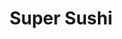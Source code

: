 ---
layout: place
title: "Super Sushi"
permalink: /nevada/las-vegas/super-sushi.html
stateAbbr: NV
stateName: Nevada
cityName: Las Vegas
seo:
  name: "Super Sushi"
  type: Restaurant
  links: http://www.supersushilv.com/
description: "Eclectic art covers the walls at this informal Japanese eatery with specialty rolls & noodles. Looking for sushi in Las Vegas, Nevada? Check out Super Sushi ..."
place_id: ChIJ____NuXGyIARdZNsxBDXBX0
photos:
  - name: >-
      places/ChIJ____NuXGyIARdZNsxBDXBX0/photos/AeeoHcIHVAZ9pqEfA3jI0hF5mqouUHW34iehexzhEdqFthGo20B7DzWFuunQUiXzQwsSNBzwPLIk29DW_Y5zpzCsFajtJDfNFJDl1lzH-9rU4zJsgWdDnQwwt1A99CSlFUTMaQr_ALZgh3XMJYgxTkivzxNYmhKdPbgo3_01DPHGbfzxjHBJUp9h-CfyUTkEBWhJ5cI26NNTUvn2ew8LJN3WR6SYuzNRYF9HnsrdsLgJrGItClmtFLN7EnRsJ88fTTi09cllqo8QHJ7ot4nH76tlhdQbR1jrKcBPigsVNbSK_dtnRKqwC-AmLvif3lZ2cqrB4I78uri5ZPy2wPtUAIuFRMnDNzY5xlqNBx77tN4HaewaY3YU1BGoZDirYqLZGeH0jSytv9_VGHVnxQQsfuHOE_qHG__3xWbxM7RMjyiXyK_OeA
    widthPx: 4032
    heightPx: 3024
    authorAttributions:
      - displayName: Mark Vetanen
        uri: https://maps.google.com/maps/contrib/117222115529308815762
        photoUri: >-
          https://lh3.googleusercontent.com/a-/ALV-UjUq4pRdJ2vxkbjN-wZ8ugCea3RZr0JQFGXz3H4bBrEW_DCbGJQgcA=s100-p-k-no-mo
    flagContentUri: >-
      https://www.google.com/local/imagery/report/?cb_client=maps_api_places.places_api&image_key=!1e10!2sCIHM0ogKEICAgICknY3IWw&hl=en-US
    googleMapsUri: >-
      https://www.google.com/maps/place//data=!3m4!1e2!3m2!1sCIHM0ogKEICAgICknY3IWw!2e10!4m2!3m1!1s0x80c8c6e536ffffff:0x7d05d710c46c9375
  - name: >-
      places/ChIJ____NuXGyIARdZNsxBDXBX0/photos/AeeoHcKUPzvd2eP5kyxZ7eRFtsbQ-7HZU4htl-P00i71r1gCPuy2nF8e3XhMgd-oElUDsboaYIWBLO7GowMOTQZ11OHoXbmceBHALFQgXsmeggFez4-2q40-9f6cvxD6idGi_xBozRiJTnSUiBWglZCyF4Jayq57vmr3Fff6Cg7svsYaxX3dLO8TL_NkAZa0Gj1glMWhO-eu_D9P-2E_W6Qc7q2qp9Vh6siLHbn2kzuzDbcMmhLvj0lIBpag_UJ8FUZV78jTnm-C6D-_261t1NU654N1f7GjWkJL--8HfyHytBpT5Wy-jpJLIKcVYEdOJKYj40F3TKGIlj7OfqGtHKKgoPV29NttIs49KrdZWn_rADhjVhJZE6FfAvbauyyJWnABZW_--lNiTMfAT-JUTgqPlmsXa6yzU0ZeLE94m10Fbcs
    widthPx: 3840
    heightPx: 2160
    authorAttributions:
      - displayName: Khan Vegas
        uri: https://maps.google.com/maps/contrib/113620994733829354264
        photoUri: >-
          https://lh3.googleusercontent.com/a-/ALV-UjUR4e_mejhDj-txIR2naafiWUA_wO6YMMB_vOvhff_z9K6066BD=s100-p-k-no-mo
    flagContentUri: >-
      https://www.google.com/local/imagery/report/?cb_client=maps_api_places.places_api&image_key=!1e10!2sCIHM0ogKEICAgMDQ18aGUQ&hl=en-US
    googleMapsUri: >-
      https://www.google.com/maps/place//data=!3m4!1e2!3m2!1sCIHM0ogKEICAgMDQ18aGUQ!2e10!4m2!3m1!1s0x80c8c6e536ffffff:0x7d05d710c46c9375
  - name: >-
      places/ChIJ____NuXGyIARdZNsxBDXBX0/photos/AeeoHcJAU68SFMmMasCj2gyQ1rltFQUwqr_GdSrD_UOhpwXn2v8rN3FzDPt3iVT-ltHTaCoKXLAtoGJObO1-mNtAT1I6p0fcbGytrujuzZrYBJfwteYyBvOWXnSI4xCH5h5e0gZf1zcKRSTquX1WiA05UE_Xue_VD_xot9B9l6-S-smuxzI5ExkoYpycOt3C--zWStK4N6qfbD_SDd6biSYqW0zTfMCbSfSJZi-c7M0bCh893FbnVEQq1ZOW7zq-4T2xEVxeNUHWpwsm8RUX41Gc-gtHyLSWi3qCKBWUfTFuo6tJtehbqj5suXJqSIOhPqpCU5jpfaBVMYHKFjSvyumu2CQ-D8l4iJttAKeJGGHIZG7E2nWd04ZnOAWTW9nOZl7DQx2DafRlur48oSDOvzE9dnLJVI9OE6i4-5c8xCgobtwb7VJ8
    widthPx: 3840
    heightPx: 2160
    authorAttributions:
      - displayName: Khan Vegas
        uri: https://maps.google.com/maps/contrib/113620994733829354264
        photoUri: >-
          https://lh3.googleusercontent.com/a-/ALV-UjUR4e_mejhDj-txIR2naafiWUA_wO6YMMB_vOvhff_z9K6066BD=s100-p-k-no-mo
    flagContentUri: >-
      https://www.google.com/local/imagery/report/?cb_client=maps_api_places.places_api&image_key=!1e10!2sCIHM0ogKEICAgMDQ18aG0QE&hl=en-US
    googleMapsUri: >-
      https://www.google.com/maps/place//data=!3m4!1e2!3m2!1sCIHM0ogKEICAgMDQ18aG0QE!2e10!4m2!3m1!1s0x80c8c6e536ffffff:0x7d05d710c46c9375
  - name: >-
      places/ChIJ____NuXGyIARdZNsxBDXBX0/photos/AeeoHcKLgTUOJG4cJG30OA5Hj9Dp0TuHQnE8Ki3U3hYfOxpaD8xBCjQjthcUrj1raCsOsgmiGKqPN1uS6xyvpqCnN98jDNxiVuFm8F9zH6ag-JjKRUfW9DZwZdsErO3Q-SqAVm4LtNnsHYJ3A_1cTP8eciPFitZYrrtE7r78pFgraw1a3fTee-yGAXv8EOCh1s46yqHsQ-pwFjYHugC2dn7Bwc0NpLj1xx1aEHB7x8hlT29Kk7kL1GZkcJULDJ5yTcLt_LuQXZhbY1q0pgLaO3_r4tTVZpwOr7UTA56QN9P1d00xoYVbd3fyWblg8_GplMYE74lGyQuzy1prokoQiWza9-FlMU0GIdPNyjbeyJpMRMwUL-TG-4TZSAeRP7lf998zir5MNbNqhKPw_NBB533ARNAu1ldxVcn636hWjbG3yTiavAIa
    widthPx: 4000
    heightPx: 2252
    authorAttributions:
      - displayName: Bandido Anderson
        uri: https://maps.google.com/maps/contrib/110946923677935008255
        photoUri: >-
          https://lh3.googleusercontent.com/a-/ALV-UjUNNrbTCAt-6tmoGtQCn4bmatz-wffu1YLfJVkS8iKaGPDAnyM=s100-p-k-no-mo
    flagContentUri: >-
      https://www.google.com/local/imagery/report/?cb_client=maps_api_places.places_api&image_key=!1e10!2sCIHM0ogKEICAgIDvwpDrlwE&hl=en-US
    googleMapsUri: >-
      https://www.google.com/maps/place//data=!3m4!1e2!3m2!1sCIHM0ogKEICAgIDvwpDrlwE!2e10!4m2!3m1!1s0x80c8c6e536ffffff:0x7d05d710c46c9375
  - name: >-
      places/ChIJ____NuXGyIARdZNsxBDXBX0/photos/AeeoHcJ4OBAFDyykq4HNHpplsdFV0OGlOAFdBw8pH8jsUZLgj84ug2fJ17O9qG6bcIvnSRnj8Q3Hi3r5rlIv_t_fVan5XhEwBO4RV7Liiw0jEQ_3wGOaIBnjftl_2gUYxhULsREepCixlbEMlrFFQZvrv4lKA1PNvy_-LTqmz6z6zD1mphJrTvgGuJWP3vDiWSrIAwBYmVxDuOPcRb2mUYX2lK59JDGR-YoL1Hb8_-oHdltrW4bP27F-QJSfEn6bAw2iut4NpJzMq5-KDwZMHlzUKU_V-NTNQgfmOc3z3lsZegf4gM8Cg_LeVqc5yOw4QPpMugvSH7HmrDYuL3ltBnhuMw0yXDTArnLzUYL5if0slo3wrm26uocFkub4lkSm1tclfrv4_77yDY_2yrrk6qEnstN6u_fKxB6AFd_GZYR2fC-2VR0
    widthPx: 4000
    heightPx: 2252
    authorAttributions:
      - displayName: Olga Smith
        uri: https://maps.google.com/maps/contrib/106387834595100587050
        photoUri: >-
          https://lh3.googleusercontent.com/a-/ALV-UjV_srjkNbUj4_RfIt4ubhba-X6Qr2QekQxetIY2kYLR3Cdx6UrGtQ=s100-p-k-no-mo
    flagContentUri: >-
      https://www.google.com/local/imagery/report/?cb_client=maps_api_places.places_api&image_key=!1e10!2sCIHM0ogKEICAgICHloTc2AE&hl=en-US
    googleMapsUri: >-
      https://www.google.com/maps/place//data=!3m4!1e2!3m2!1sCIHM0ogKEICAgICHloTc2AE!2e10!4m2!3m1!1s0x80c8c6e536ffffff:0x7d05d710c46c9375
  - name: >-
      places/ChIJ____NuXGyIARdZNsxBDXBX0/photos/AeeoHcK1uR4ROo8pV-f-7opyvEjhh1bz7d505_1SGLGwDsYV8KSwv_4ntI6pAUBUKYqZ7KKhnKhdDsy79eRGu8eB5svbCQPebGz6S7BDlzLx2YPIKQKU6bY1yHyseqt6TairxZWPD5DoZGoLK8amLmnlm0ST9Y8avBy6xRmhstX6X-w2JYSrifLpq1A5awMa_Wnk3on20xQ5tMQnszpduqOMHCT1CPVSG9GUgWvrZdCS3pgySLqIwVS20Bv8YeB5Cgav3UvmC2vzGdH_WIHwotB27TQDDsibrUGxPD1JBe4g8UHG4IZkBNJUw8iiEcRl24aAaUg7yo-rAiqaJfgNHD_RcmuoM3JuZ-NbvyAyGe3iCG96BatOYt4tI2lQ0sCn8-xqJbSFxqCg8xFX_KTm2wq7kqM7Fy33lZRu4ZACJTQlBMD_i6O1
    widthPx: 720
    heightPx: 928
    authorAttributions:
      - displayName: Adele Anne
        uri: https://maps.google.com/maps/contrib/109344131755509498271
        photoUri: >-
          https://lh3.googleusercontent.com/a-/ALV-UjX550Iz1yjnNX5sNFJ_q-tSl5kOr5ektXP5jSsxm3gafbT1ivZb=s100-p-k-no-mo
    flagContentUri: >-
      https://www.google.com/local/imagery/report/?cb_client=maps_api_places.places_api&image_key=!1e10!2sCIHM0ogKEICAgIDb2duQmgE&hl=en-US
    googleMapsUri: >-
      https://www.google.com/maps/place//data=!3m4!1e2!3m2!1sCIHM0ogKEICAgIDb2duQmgE!2e10!4m2!3m1!1s0x80c8c6e536ffffff:0x7d05d710c46c9375
  - name: >-
      places/ChIJ____NuXGyIARdZNsxBDXBX0/photos/AeeoHcJDwRRyuyMN8nJDz9GNpOBpo20FZqdEwbdFwhjOHAm3Kqu5Ej0IiOX2Q56ZjC4Pm54-akvytAK_jKa3sroI_h1PW0ja0SXZQaVmWiVmdKN1zZ0XbKyOC9_qybdVZDjjrWOvj2XEbJPuIfsgsijIjsZ200HcZGA1rdnzh9jOVArhAYLmdhSRK00ZWbKLeoOQNZpM7lPSZSihOQjRDTIPASGBzPIt9tF81FHEHHAU2rwTX-_Lc9IzHW71Wx8NjOh7GxFJ10mF0Ib82kS_HQZDn7DQFDJZRz9CwjwkdJLrfJT9_EyDCPkhLWRyabeSlnnhtWHd-VJYaPXe94ZMO8OlM91fwEzuz7v7zBRf1055nelbp4gQ9MPEctvf2di2MGnDDnqEklbuOEw7hU2CPT0bORPzWHdl6BpQ27OcqxLVu6eCzw
    widthPx: 4000
    heightPx: 2252
    authorAttributions:
      - displayName: Greg Cano
        uri: https://maps.google.com/maps/contrib/113948173942651340379
        photoUri: >-
          https://lh3.googleusercontent.com/a-/ALV-UjUOw4d2Bi3bIinREv4zD8x5FqzR_BHjSjVnhQTuEXnKiIaWrzw=s100-p-k-no-mo
    flagContentUri: >-
      https://www.google.com/local/imagery/report/?cb_client=maps_api_places.places_api&image_key=!1e10!2sCIHM0ogKEICAgICvpNOVBw&hl=en-US
    googleMapsUri: >-
      https://www.google.com/maps/place//data=!3m4!1e2!3m2!1sCIHM0ogKEICAgICvpNOVBw!2e10!4m2!3m1!1s0x80c8c6e536ffffff:0x7d05d710c46c9375
  - name: >-
      places/ChIJ____NuXGyIARdZNsxBDXBX0/photos/AeeoHcJSW347ENLB5JGc19PT48pQO6eF1XkIc5KxER4-5pDE8bNyKnErc28oMUeJxdOQqJrMPpB4HbGBpSeIgkKHpoQ4ryUkLUjDNnLewUJwzRTPNOOzxQ-aG-Pj8CXbSjrjR6Wu4CptPIgXli2Pi3MRFSM4EztpGmWxfh_RFk9aHVKj7L8NQM9pjqmPsoTMz8bZ7Rs6wKM_SO2DRn5oov1qy1N-blmcmXBtuWtsB1C0xKWQAIMU6YSu3dkiOkG-T7fbPqKMvJIZHcWsY9ieTibOPAj0LG4PF6ZStNagxnyKyyRWlnGhVVDpofqKms3PnP7-Q0Q_E7H2aXvcD5N__BxGzqJfuJl0FAhI5BVC8l_LgkqNTqIALxNvzw8OyrNAAK781aHNsiGgrhWYkPpmN8KA-YfMGjc40Q6qK9hxkb-EezMzYw
    widthPx: 4800
    heightPx: 2700
    authorAttributions:
      - displayName: Ankit Goyal (Ak)
        uri: https://maps.google.com/maps/contrib/105221623879602785287
        photoUri: >-
          https://lh3.googleusercontent.com/a-/ALV-UjXh0onOk9yRFmqwAbEDh2fLYUl5Mneer0ONDP8B_VzIhmfamzii9Q=s100-p-k-no-mo
    flagContentUri: >-
      https://www.google.com/local/imagery/report/?cb_client=maps_api_places.places_api&image_key=!1e10!2sCIHM0ogKEICAgICinN2KOg&hl=en-US
    googleMapsUri: >-
      https://www.google.com/maps/place//data=!3m4!1e2!3m2!1sCIHM0ogKEICAgICinN2KOg!2e10!4m2!3m1!1s0x80c8c6e536ffffff:0x7d05d710c46c9375
  - name: >-
      places/ChIJ____NuXGyIARdZNsxBDXBX0/photos/AeeoHcKg3svAN7oKlPs-957OdyRhLSe1OkF3pYylzzl9O3hkMDouJkajgz2ZFtHszzxAGTOTu414WSraFk6jZWSYKj6Uky8CYCFSEYVo7D72JSwMMT6Td7vWZyAYGBHhCd4cqHJWugMYdTvqIx6waJLAxQl3BzisXy1rJOBORcuS9xRv2EWt2n8xtkh3A18kj7IT-KX7ssbVyB29inSjzcODWKCbBU5GbJhH8ODWFOYMlkwB5aL_QX5A4lCw18wTGQv8rZ9d8_bIUrYeuYH6DdY_BYm90Vu6PsRhhd3FgMZp9se_JACdKIEZhKALtjnZTjbJ3loI-Qqff25t-CCDUv2l9_7FU0Y6Yxzf1BuaoAaB93JSd-3ToiTEyAYKoZIyeMHIMS0h_8orWkbvqeI7SDO2wstL2i4ASVnzDp2-x3sqecH_KFbP
    widthPx: 4000
    heightPx: 2252
    authorAttributions:
      - displayName: Greg Cano
        uri: https://maps.google.com/maps/contrib/113948173942651340379
        photoUri: >-
          https://lh3.googleusercontent.com/a-/ALV-UjUOw4d2Bi3bIinREv4zD8x5FqzR_BHjSjVnhQTuEXnKiIaWrzw=s100-p-k-no-mo
    flagContentUri: >-
      https://www.google.com/local/imagery/report/?cb_client=maps_api_places.places_api&image_key=!1e10!2sCIHM0ogKEICAgICP4_ms-AE&hl=en-US
    googleMapsUri: >-
      https://www.google.com/maps/place//data=!3m4!1e2!3m2!1sCIHM0ogKEICAgICP4_ms-AE!2e10!4m2!3m1!1s0x80c8c6e536ffffff:0x7d05d710c46c9375
  - name: >-
      places/ChIJ____NuXGyIARdZNsxBDXBX0/photos/AeeoHcK1co4Uah2B70bGoZMOCyv0FiFjkGZzDL46_2hRwVgLihYwTgfk5tMcZXZszf5BTVJGHjXnO_b2_36X61ucCL-HLogiqBXPcAOCwxakgVNvAPRoB7vB3xnp-txAqO29_Qg0E-j6xq44JsXUMcWLFdVZd8hjRtqFWJwtOkbibozCL7xJmKw2pQjOQQ1Y_lfLFQRJW519BhgL_xYKvwP8gupMGbQVaD4cYwd_-e7Vfr4RHINCWl4Tqw1cvYO3TShKhKcW1C9orPXLqBsAC-IIRfVl9s1rauHr2bmwCW0xhxDLEEnyt96bVpr6UBxBFcPcOiDn16Pa11mkB1cch43_MmYxCHJ_Ad7mtgiE6kMd6fXSMXHUBjsOuzdeVDn6K9qlWkzEuV7FxC0fF48P3FyzMs4-9Sm9e9aGrsrmZVWXE1Nq1y0
    widthPx: 4032
    heightPx: 3024
    authorAttributions:
      - displayName: Jay Jader
        uri: https://maps.google.com/maps/contrib/110862296140233418866
        photoUri: >-
          https://lh3.googleusercontent.com/a-/ALV-UjXCBfZ0utybYnBGrUj9r54klE07TrtCllIUpthq9BrzS79gukq1=s100-p-k-no-mo
    flagContentUri: >-
      https://www.google.com/local/imagery/report/?cb_client=maps_api_places.places_api&image_key=!1e10!2sCIHM0ogKEICAgICpvLSgkgE&hl=en-US
    googleMapsUri: >-
      https://www.google.com/maps/place//data=!3m4!1e2!3m2!1sCIHM0ogKEICAgICpvLSgkgE!2e10!4m2!3m1!1s0x80c8c6e536ffffff:0x7d05d710c46c9375
address: 6160 W Tropicana Ave Suite E-5, Las Vegas, NV 89103, USA
street: 6160 W Tropicana Ave Suite E-5
city: Las Vegas
state: NV
zip: '89103'
country: USA
neighborhood: null
latitude: '36.100738'
longitude: '-115.227347'
accessibility_options:
  wheelchairAccessibleParking: true
  wheelchairAccessibleEntrance: true
  wheelchairAccessibleRestroom: true
  wheelchairAccessibleSeating: true
business_status: OPERATIONAL
name: Super Sushi
google_maps_links:
  directionsUri: >-
    https://www.google.com/maps/dir//''/data=!4m7!4m6!1m1!4e2!1m2!1m1!1s0x80c8c6e536ffffff:0x7d05d710c46c9375!3e0
  placeUri: https://maps.google.com/?cid=9008843096639443829
  writeAReviewUri: >-
    https://www.google.com/maps/place//data=!4m3!3m2!1s0x80c8c6e536ffffff:0x7d05d710c46c9375!12e1
  reviewsUri: >-
    https://www.google.com/maps/place//data=!4m4!3m3!1s0x80c8c6e536ffffff:0x7d05d710c46c9375!9m1!1b1
  photosUri: >-
    https://www.google.com/maps/place//data=!4m3!3m2!1s0x80c8c6e536ffffff:0x7d05d710c46c9375!10e5
primary_type: Sushi Restaurant
opening_hours:
  regular: null
  current: null
secondary_opening_hours:
  regular:
    weekdayDescriptions: null
    type: null
  current:
    weekdayDescriptions: null
    type: null
phone: (702) 722-6261
price_level: PRICE_LEVEL_INEXPENSIVE
price_range: $20 &ndash; $30
rating: '4.5'
rating_count: 496
website: http://www.supersushilv.com/
reviews:
  - name: >-
      places/ChIJ____NuXGyIARdZNsxBDXBX0/reviews/ChZDSUhNMG9nS0VJQ0FnSUR2d3BEckp3EAE
    relativePublishTimeDescription: 3 months ago
    rating: 5
    text:
      text: >-
        I recently found this place. This is my 2nd time here. We went for
        Tuesday 22 dollars AYCE.It was great. You can not order from all the
        menus, but you have plenty of options . The servers are always nice. I
        love that what you order comes in one plate. Theu do bot mixed all the
        order from the table. Not like other AYCE that they just put everything
        in one plate. Here is all individually serve.
      languageCode: en
    originalText:
      text: >-
        I recently found this place. This is my 2nd time here. We went for
        Tuesday 22 dollars AYCE.It was great. You can not order from all the
        menus, but you have plenty of options . The servers are always nice. I
        love that what you order comes in one plate. Theu do bot mixed all the
        order from the table. Not like other AYCE that they just put everything
        in one plate. Here is all individually serve.
      languageCode: en
    authorAttribution:
      displayName: Bandido Anderson
      uri: https://www.google.com/maps/contrib/110946923677935008255/reviews
      photoUri: >-
        https://lh3.googleusercontent.com/a-/ALV-UjUNNrbTCAt-6tmoGtQCn4bmatz-wffu1YLfJVkS8iKaGPDAnyM=s128-c0x00000000-cc-rp-mo-ba4
    publishTime: '2024-12-18T19:31:36.845224Z'
    flagContentUri: >-
      https://www.google.com/local/review/rap/report?postId=ChZDSUhNMG9nS0VJQ0FnSUR2d3BEckp3EAE&d=17924085&t=1
    googleMapsUri: >-
      https://www.google.com/maps/reviews/data=!4m6!14m5!1m4!2m3!1sChZDSUhNMG9nS0VJQ0FnSUR2d3BEckp3EAE!2m1!1s0x80c8c6e536ffffff:0x7d05d710c46c9375
  - name: >-
      places/ChIJ____NuXGyIARdZNsxBDXBX0/reviews/ChdDSUhNMG9nS0VJQ0FnTUN3NWZiNl9nRRAB
    relativePublishTimeDescription: 3 weeks ago
    rating: 5
    text:
      text: >-
        We have tried most of the AYCE places on the east side, a few in
        Chinatown. This was a new one to hit and it didn’t disappoint. Service
        and atmosphere was great. Fresh fish, nice rice ratio and plenty of
        variety of rolls. Tempura was light, crispy and seasoned well. Miso was
        rich and delicious. Deep fried rolls didn’t have a super thick
        cakey/doughy coating like most places. AYCE price was pretty average. My
        only complaint would be $3 each canned soda. $25 in drinks for 4 seemed
        steep. Overall it was worth the drive and will be back.
      languageCode: en
    originalText:
      text: >-
        We have tried most of the AYCE places on the east side, a few in
        Chinatown. This was a new one to hit and it didn’t disappoint. Service
        and atmosphere was great. Fresh fish, nice rice ratio and plenty of
        variety of rolls. Tempura was light, crispy and seasoned well. Miso was
        rich and delicious. Deep fried rolls didn’t have a super thick
        cakey/doughy coating like most places. AYCE price was pretty average. My
        only complaint would be $3 each canned soda. $25 in drinks for 4 seemed
        steep. Overall it was worth the drive and will be back.
      languageCode: en
    authorAttribution:
      displayName: LVGirl 85
      uri: https://www.google.com/maps/contrib/103637951822577101741/reviews
      photoUri: >-
        https://lh3.googleusercontent.com/a-/ALV-UjVH0bClx3vDBxEMuX9CPJFxwYhDPNaBOo0tMfnIj_lpqDyTHr90=s128-c0x00000000-cc-rp-mo
    publishTime: '2025-03-20T05:27:57.882453Z'
    flagContentUri: >-
      https://www.google.com/local/review/rap/report?postId=ChdDSUhNMG9nS0VJQ0FnTUN3NWZiNl9nRRAB&d=17924085&t=1
    googleMapsUri: >-
      https://www.google.com/maps/reviews/data=!4m6!14m5!1m4!2m3!1sChdDSUhNMG9nS0VJQ0FnTUN3NWZiNl9nRRAB!2m1!1s0x80c8c6e536ffffff:0x7d05d710c46c9375
  - name: >-
      places/ChIJ____NuXGyIARdZNsxBDXBX0/reviews/ChZDSUhNMG9nS0VJQ0FnSURYeTUzT09REAE
    relativePublishTimeDescription: 5 months ago
    rating: 5
    text:
      text: >-
        Stopped in on a whim. We wanted to shop for some groceries somewhere
        near our hotel. Parked at the Smiths and saw this sushi restaurant.
        Instead of cooking at the condo, we decided to get some sushi for
        dinner.  Never knew anything about Super Sushi, but when in Vegas...why
        not just try.


        Okay, in all honesty, we wouldn't have picked this spot. For one, it's
        off of a very busy and congested street/area. On Tropicana. And the
        surrounding area isn't the best. We didn't do any research. We just
        Googled "grocery store near me." Not that we are snobs. Actually, we're
        the complete opposite. But, we are mindful and very aware of our
        surroundings.


        "Super Sushi" is a little restaurant tucked in between other businesses.
        It's an AYCE (All You Can Eat) sushi spot. But they also serve ala carte
        and bento style choices if you're not into AYCE. And let me tell you...
        it's DELICIOUS! OISHII! ONO!


        We walked in at about 6 pm. on a Wednesday night. There was only 1
        person sitting at the sushi bar. We were greeted promptly by the
        waitress/server/cashier. Since it was our first time there, she
        explained the difference in AYCE and ala carte ordering.


        For the AYCE, it costs $25.99 to $32.95. The difference if price is a
        section that is, what I assume is on the higher side of cost. However,
        the menu has tons of choices. They also had bento style choices. And you
        could still order off of the sushi menu. You'll just need to  pay for
        each choice.


        We decided on the AYCE. Because one of the bento style choices was
        $16.99 plus any sushi we wanted to order. No brainer. We stayed away
        from the rolls except the avocado roll but inhaled as much negiri as we
        could. Between the Salmon, Unagi, Ahi, Hamachi, and Garlic salmon and
        ahi we ate till our hearts were content. Then followed by shrimp and
        vegetable tempura. But, the best thing I realized is the rice to fish
        ratio. Let me tell you, its so awesome. It's like eating sashimi with a
        tiny amount of rice.


        This is absolutely a must try recommendation to anyone looking for good
        sushi. The staff were friendly and accommodating. The sushi was SUPER
        delicious. I'm definitely going to make it back here again for sushi one
        day.
      languageCode: en
    originalText:
      text: >-
        Stopped in on a whim. We wanted to shop for some groceries somewhere
        near our hotel. Parked at the Smiths and saw this sushi restaurant.
        Instead of cooking at the condo, we decided to get some sushi for
        dinner.  Never knew anything about Super Sushi, but when in Vegas...why
        not just try.


        Okay, in all honesty, we wouldn't have picked this spot. For one, it's
        off of a very busy and congested street/area. On Tropicana. And the
        surrounding area isn't the best. We didn't do any research. We just
        Googled "grocery store near me." Not that we are snobs. Actually, we're
        the complete opposite. But, we are mindful and very aware of our
        surroundings.


        "Super Sushi" is a little restaurant tucked in between other businesses.
        It's an AYCE (All You Can Eat) sushi spot. But they also serve ala carte
        and bento style choices if you're not into AYCE. And let me tell you...
        it's DELICIOUS! OISHII! ONO!


        We walked in at about 6 pm. on a Wednesday night. There was only 1
        person sitting at the sushi bar. We were greeted promptly by the
        waitress/server/cashier. Since it was our first time there, she
        explained the difference in AYCE and ala carte ordering.


        For the AYCE, it costs $25.99 to $32.95. The difference if price is a
        section that is, what I assume is on the higher side of cost. However,
        the menu has tons of choices. They also had bento style choices. And you
        could still order off of the sushi menu. You'll just need to  pay for
        each choice.


        We decided on the AYCE. Because one of the bento style choices was
        $16.99 plus any sushi we wanted to order. No brainer. We stayed away
        from the rolls except the avocado roll but inhaled as much negiri as we
        could. Between the Salmon, Unagi, Ahi, Hamachi, and Garlic salmon and
        ahi we ate till our hearts were content. Then followed by shrimp and
        vegetable tempura. But, the best thing I realized is the rice to fish
        ratio. Let me tell you, its so awesome. It's like eating sashimi with a
        tiny amount of rice.


        This is absolutely a must try recommendation to anyone looking for good
        sushi. The staff were friendly and accommodating. The sushi was SUPER
        delicious. I'm definitely going to make it back here again for sushi one
        day.
      languageCode: en
    authorAttribution:
      displayName: Fawn Kowalski
      uri: https://www.google.com/maps/contrib/107022652657808692316/reviews
      photoUri: >-
        https://lh3.googleusercontent.com/a-/ALV-UjWdFiPnFiX8WCEWKBdSePowMlKox-jx8h9JDWobdI0IeJwSvwmwhw=s128-c0x00000000-cc-rp-mo-ba3
    publishTime: '2024-10-31T04:43:23.876273Z'
    flagContentUri: >-
      https://www.google.com/local/review/rap/report?postId=ChZDSUhNMG9nS0VJQ0FnSURYeTUzT09REAE&d=17924085&t=1
    googleMapsUri: >-
      https://www.google.com/maps/reviews/data=!4m6!14m5!1m4!2m3!1sChZDSUhNMG9nS0VJQ0FnSURYeTUzT09REAE!2m1!1s0x80c8c6e536ffffff:0x7d05d710c46c9375
  - name: >-
      places/ChIJ____NuXGyIARdZNsxBDXBX0/reviews/ChdDSUhNMG9nS0VJQ0FnSUNiaGY2d213RRAB
    relativePublishTimeDescription: 8 months ago
    rating: 4
    text:
      text: >-
        An AYCE (all-you-can-eat) sushi restaurant on the west side of the Vegas
        strip on Tropicana Ave.  This small but cozy restaurant serves your
        favorite sushi and sashimi. The dinner price is $25.99 or $32.95 for the
        upgrade which includes specialty options such as sea urchin, nigiri
        sushi, choice of one grilled or one hamachi collar or salmon collar,
        super white tuna collar, etc. Lots of sushi rolls and appetizers to
        choose from the menu. There's plenty of parking in the plaza's parking
        lot. AYCE includes one dessert item. This is one of the least expensive
        AYCE sushi restaurants in Las Vegas. Most AYCE sushi restaurant dinner
        price starts at $29.99 and up. Unlike other AYCE sushi restaurants where
        all parties must order all AYCE or all a la carte, this establishment
        allows customers to order la carte and AYCE within the same party. They
        just ask patrons not to share. I like this AYCE restaurant for this
        reason because not everyone in the party wants AYCE. Will return to this
        restaurant for more sushi and sashimi on our next Vegas trip.
      languageCode: en
    originalText:
      text: >-
        An AYCE (all-you-can-eat) sushi restaurant on the west side of the Vegas
        strip on Tropicana Ave.  This small but cozy restaurant serves your
        favorite sushi and sashimi. The dinner price is $25.99 or $32.95 for the
        upgrade which includes specialty options such as sea urchin, nigiri
        sushi, choice of one grilled or one hamachi collar or salmon collar,
        super white tuna collar, etc. Lots of sushi rolls and appetizers to
        choose from the menu. There's plenty of parking in the plaza's parking
        lot. AYCE includes one dessert item. This is one of the least expensive
        AYCE sushi restaurants in Las Vegas. Most AYCE sushi restaurant dinner
        price starts at $29.99 and up. Unlike other AYCE sushi restaurants where
        all parties must order all AYCE or all a la carte, this establishment
        allows customers to order la carte and AYCE within the same party. They
        just ask patrons not to share. I like this AYCE restaurant for this
        reason because not everyone in the party wants AYCE. Will return to this
        restaurant for more sushi and sashimi on our next Vegas trip.
      languageCode: en
    authorAttribution:
      displayName: Master-D
      uri: https://www.google.com/maps/contrib/110709585529762133895/reviews
      photoUri: >-
        https://lh3.googleusercontent.com/a-/ALV-UjUH2AyxaTDU5QAjPymB3Gzwb4A4xs6XM8zrRTh9lWkFR26Fe2LWWg=s128-c0x00000000-cc-rp-mo-ba5
    publishTime: '2024-07-29T08:24:46.290774Z'
    flagContentUri: >-
      https://www.google.com/local/review/rap/report?postId=ChdDSUhNMG9nS0VJQ0FnSUNiaGY2d213RRAB&d=17924085&t=1
    googleMapsUri: >-
      https://www.google.com/maps/reviews/data=!4m6!14m5!1m4!2m3!1sChdDSUhNMG9nS0VJQ0FnSUNiaGY2d213RRAB!2m1!1s0x80c8c6e536ffffff:0x7d05d710c46c9375
  - name: >-
      places/ChIJ____NuXGyIARdZNsxBDXBX0/reviews/ChZDSUhNMG9nS0VJQ0FnSUM5MWV2amFBEAE
    relativePublishTimeDescription: a year ago
    rating: 5
    text:
      text: >-
        Surprising little gem, the immediate area nearby isn't the best so my
        hopes weren't too high but I'm happy to say I shouldn't have judged this
        book by the cover. Once you go inside it's a complete reversal,
        everything is clean and well kept and the staff is very polite and
        helpful. The food was superb and rolls were gigantic. I wish I had a
        bigger stomach so I could have tried more of their menu as they have
        lots different flavor and ingredient combinations that I haven't really
        seen at other sushi reseraunts. If you're in the area I highly recommend
        giving this little spot a shot, and try their thai green tea!
      languageCode: en
    originalText:
      text: >-
        Surprising little gem, the immediate area nearby isn't the best so my
        hopes weren't too high but I'm happy to say I shouldn't have judged this
        book by the cover. Once you go inside it's a complete reversal,
        everything is clean and well kept and the staff is very polite and
        helpful. The food was superb and rolls were gigantic. I wish I had a
        bigger stomach so I could have tried more of their menu as they have
        lots different flavor and ingredient combinations that I haven't really
        seen at other sushi reseraunts. If you're in the area I highly recommend
        giving this little spot a shot, and try their thai green tea!
      languageCode: en
    authorAttribution:
      displayName: Cameron Kirwin
      uri: https://www.google.com/maps/contrib/106013888352723639011/reviews
      photoUri: >-
        https://lh3.googleusercontent.com/a/ACg8ocIBU5nCeFDJF_GQxxFnRlMnKzgeMnIBz6EZph0Q7fu3dZr-Zg=s128-c0x00000000-cc-rp-mo-ba4
    publishTime: '2024-03-08T00:00:26.212627Z'
    flagContentUri: >-
      https://www.google.com/local/review/rap/report?postId=ChZDSUhNMG9nS0VJQ0FnSUM5MWV2amFBEAE&d=17924085&t=1
    googleMapsUri: >-
      https://www.google.com/maps/reviews/data=!4m6!14m5!1m4!2m3!1sChZDSUhNMG9nS0VJQ0FnSUM5MWV2amFBEAE!2m1!1s0x80c8c6e536ffffff:0x7d05d710c46c9375
parking_options:
  freeParkingLot: true
  freeStreetParking: true
payment_options:
  acceptsCreditCards: true
  acceptsDebitCards: true
  acceptsCashOnly: false
  acceptsNfc: true
allow_dogs: null
curbside_pickup: null
delivery: true
dine_in: true
good_for_children: true
good_for_groups: true
good_for_sports: false
live_music: false
menu_for_children: null
outdoor_seating: false
reservable: true
restroom: true
serves_beer: true
serves_breakfast: false
serves_brunch: null
serves_cocktails: true
serves_coffee: null
serves_dinner: true
serves_dessert: true
serves_lunch: true
serves_vegetarian_food: null
serves_wine: true
takeout: true
summary: >-
  Eclectic art covers the walls at this informal Japanese eatery with specialty
  rolls & noodles.

---